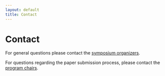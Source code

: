 ```yaml
---
layout: default
title: Contact
---
```


# Contact

For general questions please contact the [symposium organizers](mailto:info@egpgv.org).

For questions regarding the paper submission process, please contact the [program chairs](mailto:papers@egpgv.org).